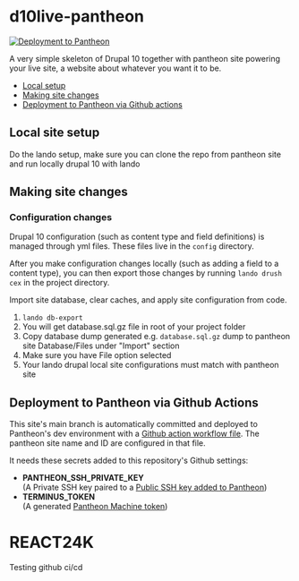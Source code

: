 # d10live-pantheon

[![Deployment to Pantheon](https://github.com/kalwar/d10live-pantheon/actions/workflows/deploy_to_pantheon.yml/badge.svg)](https://github.com/kalwar/d10live-pantheon/actions/workflows/deploy_to_pantheon.yml)

A very simple skeleton of Drupal 10 together with pantheon site powering your live site, a website about whatever you want it to be.

- [Local setup](#setup)
- [Making site changes](#changes)
- [Deployment to Pantheon via Github actions](#deployment)

## Local site setup <a name="setup"></a>

Do the lando setup, make sure you can clone the repo from pantheon site and run locally drupal 10 with lando

## Making site changes <a name="changes"></a>

### Configuration changes

Drupal 10 configuration (such as content type and field definitions) is managed through yml files. These files live in the `config` directory.

After you make configuration changes locally (such as adding a field to a content type), you can then export those changes by running `lando drush cex` in the project directory.

Import site database, clear caches, and apply site configuration from code.

1. `lando db-export`
2. You will get database.sql.gz file in root of your project folder
3. Copy database dump generated e.g. `database.sql.gz` dump to pantheon site Database/Files under "Import" section
4. Make sure you have File option selected
5. Your lando drupal local site configurations must match with pantheon site

## Deployment to Pantheon via Github Actions <a name="deployment"></a>

This site's main branch is automatically committed and deployed to Pantheon's dev environment with a [Github action workflow file](.github/workflows/deploy_to_pantheon.yml). The pantheon site name and ID are configured in that file.

It needs these secrets added to this repository's Github settings:

- **PANTHEON_SSH_PRIVATE_KEY**
  <br>(A Private SSH key paired to a [Public SSH key added to Pantheon](https://docs.pantheon.io/ssh-keys))
- **TERMINUS_TOKEN**
  <br>(A generated [Pantheon Machine token](https://docs.pantheon.io/machine-tokens))

# REACT24K

Testing github ci/cd
